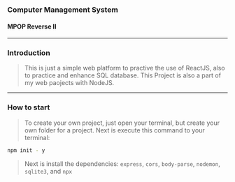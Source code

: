 ### Computer Management System
#### MPOP Reverse II
---
### Introduction
> This is just a simple web platform to practive the use of ReactJS, also to practice and enhance SQL database. This Project is also a part of my web paojects with NodeJS.
---
### How to start
> To create your own project, just open your terminal, but create your own folder for a project. Next is execute this command to your terminal:
```Bash
npm init - y
```
> Next is install the dependencies: `express`, `cors`, `body-parse`, `nodemon`, `sqlite3`, and `npx`